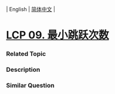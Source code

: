 | English | [简体中文](README.md) |

# [LCP 09. 最小跳跃次数](https://leetcode-cn.com/problems/zui-xiao-tiao-yue-ci-shu)
 ### Related Topic

 ### Description


### Similar Question
